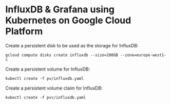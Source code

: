 # InfluxDB & Grafana using Kubernetes on Google Cloud Platform
Create a persistent disk to be used as the storage for InfluxDB:
```
gcloud compute disks create influxdb --size=200GB --zone=europe-west1-c
```
Create a persistent volume for InfluxDB:
```
kubectl create -f pv/influxdb.yaml
```
Create a persistent volume claim for InfluxDB:
```
kubectl create -f pvc/influxdb.yaml
```
